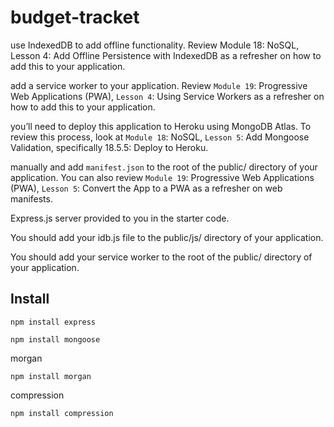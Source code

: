 # budget-tracket

use IndexedDB to add offline functionality. Review 
Module 18: NoSQL, Lesson 4: Add Offline Persistence with IndexedDB as a refresher on how to add this to your application.

add a service worker to your application. Review 
`Module 19`: Progressive Web Applications (PWA), `Lesson 4`: Using Service Workers as a refresher on how to add this to your application.

you’ll need to deploy this application to Heroku using MongoDB Atlas. To review this process, look at 
`Module 18`: NoSQL, `Lesson 5`: Add Mongoose Validation, specifically 18.5.5: Deploy to Heroku.

manually and add `manifest.json` to the root of the public/ directory of your application. You can also review 
`Module 19`: Progressive Web Applications (PWA), `Lesson 5`: Convert the App to a PWA as a refresher on web manifests.

Express.js server provided to you in the starter code.

You should add your idb.js file to the public/js/ directory of your application.

You should add your service worker to the root of the public/ directory of your application.

## Install

```
npm install express
```
```
npm install mongoose
```
morgan
```
npm install morgan
```
compression
```
npm install compression
```